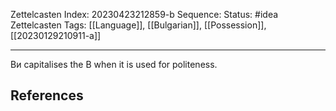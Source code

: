 Zettelcasten Index: 20230423212859-b
Sequence:
Status: #idea
Zettelcasten Tags: [[Language]], [[Bulgarian]], [[Possession]], [[20230129210911-a]]

---

Ви capitalises the В when it is used for politeness.

## References